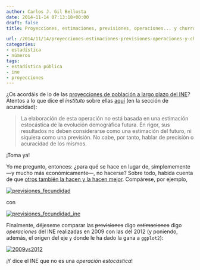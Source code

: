```yaml
---
author: Carlos J. Gil Bellosta
date: 2014-11-14 07:13:18+00:00
draft: false
title: Proyecciones, estimaciones, previsiones, operaciones... y churros

url: /2014/11/14/proyecciones-estimaciones-previsiones-operaciones-y-churros/
categories:
- estadística
- números
tags:
- estadística pública
- ine
- proyecciones
---
```


¿Os acordáis de lo de las [proyecciones de población a largo plazo del INE](http://www.datanalytics.com/2014/10/30/y-si-no-se-mantuvieran/)? Atentos a lo que dice el _instituto_ sobre ellas [aquí](http://www.ine.es/dynt3/metadatos/es/RespuestaDatos.htm?oe=30270) (en la sección de acuracidad):



<blockquote>La elaboración de esta operación no está basada en una estimación estocástica de la evolución demográfica futura. En rigor, sus resultados no deben considerarse como una estimación del futuro, ni siquiera como una previsión. No cabe, por tanto, hablar de precisión o acuracidad de los mismos.</blockquote>



¡Toma ya!

Yo me pregunto, entonces: ¿para qué se hace en lugar de, simplememente —y mucho más económicamente—, no hacerse? Sobre todo, habida cuenta de que [otros también la hacen y la hacen mejor](http://esa.un.org/unpd/wpp/). Compárese, por ejemplo,

[![previsiones_fecundidad](/wp-uploads/2014/11/previsiones_fecundidad.png)
](/wp-uploads/2014/11/previsiones_fecundidad.png)

con

[![previsiones_fecundidad_ine](/wp-uploads/2014/11/previsiones_fecundidad_ine.png)
](/wp-uploads/2014/11/previsiones_fecundidad_ine.png)

Finalmente, déjeseme comparar las <del>previsiones</del> digo <del>estimaciones</del> digo _operaciones_ del INE realizadas en 2009 con las del 2012 (y poniendo, además, el origen del eje `y` donde le ha dado la gana a `ggplot2`):

[![2009vs2012](/wp-uploads/2014/11/2009vs2012.png)
](/wp-uploads/2014/11/2009vs2012.png)

¡Y dice el INE que no es una _operación estocástica_!
